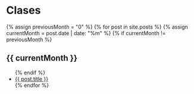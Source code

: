 # Clases

  {% assign previousMonth = "0" %}
  {% for post in site.posts %}
     {% assign currentMonth = post.date | date: "%m" %}
      {% if currentMonth != previousMonth %}
        <h2>{{ currentMonth }}</h2>
         <ul>
      {% endif %}
           <li><a href="{{ post.url }}">{{ post.title }}</a> </li>
  {% endfor %}
         </ul>
